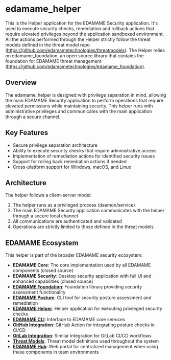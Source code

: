 # edamame_helper
This is the Helper application for the EDAMAME Security application. 
It's used to execute security checks, remediation and rollback actions that require elevated privileges beyond the application sandboxed environment.
All the actions performed through the Helper strictly follow the threat models defined in the threat model repo (https://github.com/edamametechnologies/threatmodels).
The Helper relies on edamame_foundation, an open source library that contains the foundation for EDAMAME threat management (https://github.com/edamametechnologies/edamame_foundation).

## Overview

The edamame_helper is designed with privilege separation in mind, allowing the main EDAMAME Security application to perform operations that require elevated permissions while maintaining security. This helper runs with administrative privileges and communicates with the main application through a secure channel.

## Key Features

- Secure privilege separation architecture
- Ability to execute security checks that require administrative access
- Implementation of remediation actions for identified security issues
- Support for rolling back remediation actions if needed
- Cross-platform support for Windows, macOS, and Linux

## Architecture

The helper follows a client-server model:

1. The helper runs as a privileged process (daemon/service)
2. The main EDAMAME Security application communicates with the helper through a secure local channel
3. All communications are authenticated and validated
4. Operations are strictly limited to those defined in the threat models

## EDAMAME Ecosystem

This helper is part of the broader EDAMAME security ecosystem:

- **EDAMAME Core**: The core implementation used by all EDAMAME components (closed source)
- **EDAMAME Security**: Desktop security application with full UI and enhanced capabilities (closed source)
- **[EDAMAME Foundation](https://github.com/edamametechnologies/edamame_foundation)**: Foundation library providing security assessment functionality
- **[EDAMAME Posture](https://github.com/edamametechnologies/edamame_posture_cli)**: CLI tool for security posture assessment and remediation
- **[EDAMAME Helper](https://github.com/edamametechnologies/edamame_helper)**: Helper application for executing privileged security checks
- **[EDAMAME CLI](https://github.com/edamametechnologies/edamame_cli)**: Interface to EDAMAME core services
- **[GitHub Integration](https://github.com/edamametechnologies/edamame_posture_action)**: GitHub Action for integrating posture checks in CI/CD
- **[GitLab Integration](https://gitlab.com/edamametechnologies/edamame_posture_action)**: Similar integration for GitLab CI/CD workflows
- **[Threat Models](https://github.com/edamametechnologies/threatmodels)**: Threat model definitions used throughout the system
- **[EDAMAME Hub](https://hub.edamame.tech)**: Web portal for centralized management when using these components in team environments

